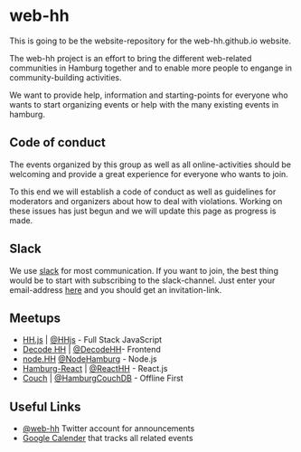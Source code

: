 # web-hh

This is going to be the website-repository for the web-hh.github.io website.

The web-hh project is an effort to bring the different web-related communities
in Hamburg together and to enable more people to engange in community-building
activities. 

We want to provide help, information and starting-points for everyone who wants
to start organizing events or help with the many existing events in hamburg.


## Code of conduct

The events organized by this group as well as all online-activities should be
welcoming and provide a great experience for everyone who wants to join.

To this end we will establish a code of conduct as well as guidelines for
moderators and organizers about how to deal with violations.
Working on these issues has just begun and we will update this page as progress
is made. 


## Slack

We use [slack][] for most communication. If you want to join, the best thing
would be to start with subscribing to the slack-channel. Just enter your
email-address [here][self-invite-form] and you should get an invitation-link.


[slack]: http://slack.com
[self-invite-form]: https://web-hh-slackin.herokuapp.com/

## Meetups

* [HH.js](www.meetup.com/hamburg-js/) | [@HHjs](https://twitter.com/hhjs) - Full Stack JavaScript
* [Decode HH](http://www.meetup.com/decode-hh/) | [@DecodeHH](https://twitter.com/decodehh)- Frontend
* [node.HH](http://www.meetup.com/node-hh/) [@NodeHamburg](https://twitter.com/nodehamburg) - Node.js
* [Hamburg-React](http://www.meetup.com/Hamburg-React-js-Meetup/) | [@ReactHH](https://twitter.com/reacthh) - React.js
* [Couch](http://www.meetup.com/CouchDB-Meetup-Hamburg/) | [@HamburgCouchDB](https://twitter.com/HamburgCouchDB) - Offline First 

## Useful Links

* [@web-hh](https://twitter.com/web_hh) Twitter account for announcements
* [Google Calender](https://www.google.com/calendar/embed?src=aDZva3RjcjFxOGRkMjhxYW5kcTY2azVqMHNAZ3JvdXAuY2FsZW5kYXIuZ29vZ2xlLmNvbQ) that tracks all related events

